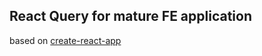 
## React Query for mature FE application

based on [create-react-app](https://create-react-app.dev/)
